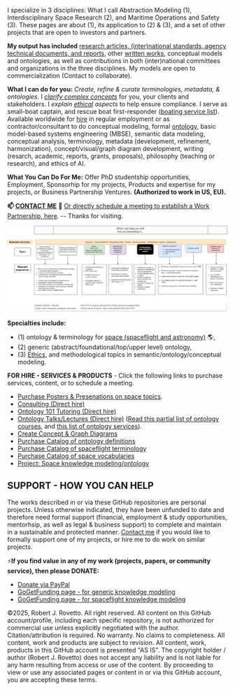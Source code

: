 I specialize in 3 disciplines: What I call Abstraction Modeling (1), Interdisciplinary Space Research (2), and Maritime Operations and Safety (3). These pages are about (1), its application to (2) & (3), and a set of other projects that are open to investors and partners. 

**My output has included** [research articles, (inter)national standards, agency technical documents, and reports](https://orcid.org/0000-0003-3835-7817), other [written works](https://github.com/rrovetto/rrovetto/blob/main/written-works-list.md), conceptual models and ontologies, as well as contributions in both (inter)national committees and organizations in the three disciplines. My models are open to commercialization (Contact to collaborate).

**What I can do for you:** _Create, refine & curate terminologies, metadata, & ontologies._ I _[clarify complex concepts](https://rrovetto.github.io/clarifying-concepts/)_ for you, your clients and stakeholders. I _explain [ethical](https://purl.org/ethics-of-ontology) aspects_ to help ensure compliance. I serve as small-boat captain, and rescue boat first-responder ([boating service list](https://tinyurl.com/yck8ah85)). Available worldwide for [hire](https://tinyurl.com/yas7trzy) in regular employment or as contractor/consultant to do conceptual modeling, formal [ontology](https://ontologforum.com/index.php/RobertRovetto), basic model-based systems engineering (MBSE), semantic data modeling, conceptual analysis, terminology, metadata (development, refinement, harmonization), concept/visual/graph diagram development, writing (resarch, academic, reports, grants, proposals), philosophy (teaching or research), and ethics of AI. 

**What You Can Do For Me:** Offer PhD studentship opportunities, Employment, Sponsorhip for my projects, Products and expertise for my projects, or Business Partnership Ventures. **(Authorized to work in US, EU).**

**📫 [CONTACT ME](https://ontospace.wordpress.com/contact/)** 💬  [Or directly schedule a meeting to establish a Work Partnership, here](http://my.setmore.com/bookingpage/f18db686-98bb-41dd-9097-35218b2a1091/services/sb83f723d7838e4484783cc5a1c675f0e6eedf99d).  -- 
Thanks for visiting.

![image](https://github.com/rrovetto/rrovetto/blob/15ded62f9e6f068ea7e1204f243cbef5b55e1cad/images/WhatICanHelpWith_v1.jpg)

**Specialties include:**
- (1) ontology & terminology for [space (spaceflight and astronomy)](https://ontospace.wordpress.com) :earth_americas:, 
- (2) generic (abstract/foundational/top/upper level) ontology, 
- (3) [Ethics](https://github.com/rrovetto/Ethical-Ontology-Development), and methodological topics in semantic/ontology/conceptual modeling. 

**FOR HIRE - SERVICES & PRODUCTS** - Click the following links to purchase services, content, or to schedule a meeting. 
* [Purchase Posters & Presenations on space topics](https://ontospace.wordpress.com/purchase-poster-or-presentation-documents/).
* [Consulting (Direct hire)](https://tinyurl.com/34u9w6wx) 
* [Ontology 101 Tutoring (Direct hire)](http://my.setmore.com/bookingpage/f18db686-98bb-41dd-9097-35218b2a1091/services/s7f4dbc7d873cce380b7f73062d5d72f619fe042a)
* [Ontology Talks/Lectures (Direct hire)](http://my.setmore.com/bookingpage/f18db686-98bb-41dd-9097-35218b2a1091/services/s218822e77fee416ed3085be8eda045d6015d6d24)
  ([Read this partial list of ontology courses](https://www.slideshare.net/RobertRovetto/ontology-courses-education), and [this list of ontology services](https://www.slideshare.net/RobertRovetto/ontology-services-238070099)).
* [Create Concept & Graph Diagrams](https://tinyurl.com/diagramsRov)
* [Purchase Catalog of ontology definitions](https://purl.org//rrovetto/CatalogOntologyDefinitions)
* [Purchase Catalog of spaceflight terminology](https://github.com/rrovetto/Astronautics-Terminology)
* [Purchase Catalog of space vocabularies](https://tinyurl.com/SpaceVocabulariesCatalog)
* [Project: Space knowledge modeling/ontology](https://ontospace.wordpress.com/)
## SUPPORT - HOW YOU CAN HELP
The works described in or via these GitHub repositories are personal projects. Unless otherwise indicated, they have been unfunded to date and therefore need formal support (financial, employment & study opportunities, mentorhsip, as well as legal & business support) to complete and maintain in a sustainable and protected manner. [Contact me](https://tinyurl.com/hm8wu2sa) if you would like to formally support one of my projects, or hire me to do work on similar projects.

⚡**If you find value in any of my work (projects, papers, or community service), then please DONATE:**
* [Donate via PayPal](https://www.paypal.com/donate/?business=JN9YD94DHA87Y&no_recurring=0&item_name=With+your+support%2C+we+can+help+make+spaceflight+safer%2C+and+make+knowledge+about+space+more+accessible.+Thanks.&currency_code=USD)
* [GoGetFunding page - for generic knowledge modeling](https://tinyurl.com/yyoo6z96)
* [GoGetFunding page - for spaceflight knowledge modeling](https://www.patreon.com/user?u=6298778&fan_landing=true)

©2025, Robert J. Rovetto. All right reserved. 
All content on this GitHub account/profile, including each specific repository, is not authorized for commercial use unless explicitly negotiated with the author. Citation/attribution is required. No warranty. No claims to completeness. All content, work and products are subject to revision. All content, work, products in this GitHub account is presented "AS IS". The copyright holder / author (Robert J. Rovetto) does not accept any liability and is not liable for any harm resulting from access or use of the content. By proceeding to view or use any associated pages or content in or via this GitHub account, you are accepting these terms.

<!--
**rrovetto/rrovetto** is a ✨ _special_ ✨ repository because its `README.md` (this file) appears on your GitHub profile.

Here are some ideas to get you started:

- 🔭 I’m currently working on ...
- 🌱 I’m currently learning ...
- 👯 I’m looking to collaborate on ...
- 🤔 I’m looking for help with ...
- 💬 Ask me about ...
- 📫 How to reach me: ...
- 😄 Pronouns: ...
- ⚡ Fun fact: ...
- 👋
-->
